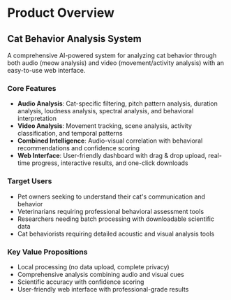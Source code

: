 # Product Overview

## Cat Behavior Analysis System

A comprehensive AI-powered system for analyzing cat behavior through both audio (meow analysis) and video (movement/activity analysis) with an easy-to-use web interface.

### Core Features

- **Audio Analysis**: Cat-specific filtering, pitch pattern analysis, duration analysis, loudness analysis, spectral analysis, and behavioral interpretation
- **Video Analysis**: Movement tracking, scene analysis, activity classification, and temporal patterns
- **Combined Intelligence**: Audio-visual correlation with behavioral recommendations and confidence scoring
- **Web Interface**: User-friendly dashboard with drag & drop upload, real-time progress, interactive results, and one-click downloads

### Target Users

- Pet owners seeking to understand their cat's communication and behavior
- Veterinarians requiring professional behavioral assessment tools
- Researchers needing batch processing with downloadable scientific data
- Cat behaviorists requiring detailed acoustic and visual analysis tools

### Key Value Propositions

- Local processing (no data upload, complete privacy)
- Comprehensive analysis combining audio and visual cues
- Scientific accuracy with confidence scoring
- User-friendly web interface with professional-grade results
